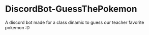 # DiscordBot-GuessThePokemon
A discord bot made for a class dinamic to guess our teacher favorite pokemon :D
